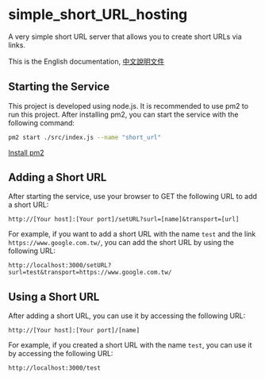 # simple_short_URL_hosting
A very simple short URL server that allows you to create short URLs via links.

This is the English documentation, [中文說明文件](README_zh-tw.md)


## Starting the Service
This project is developed using node.js. It is recommended to use pm2 to run this project. After installing pm2, you can start the service with the following command:
```bash
pm2 start ./src/index.js --name "short_url"
```
[Install pm2](https://pm2.keymetrics.io/)

## Adding a Short URL
After starting the service, use your browser to GET the following URL to add a short URL:
```http
http://[Your host]:[Your port]/setURL?surl=[name]&transport=[url]
```
For example, if you want to add a short URL with the name `test` and the link `https://www.google.com.tw/`, you can add the short URL by using the following URL:
```http
http://localhost:3000/setURL?surl=test&transport=https://www.google.com.tw/
```

## Using a Short URL
After adding a short URL, you can use it by accessing the following URL:
```http
http://[Your host]:[Your port]/[name]
```
For example, if you created a short URL with the name `test`, you can use it by accessing the following URL:
```http
http://localhost:3000/test
```